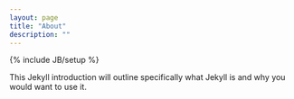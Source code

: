 ```yaml
---
layout: page
title: "About"
description: ""
---
```

{% include JB/setup %}

This Jekyll introduction will outline specifically  what Jekyll is and why you would want to use it.